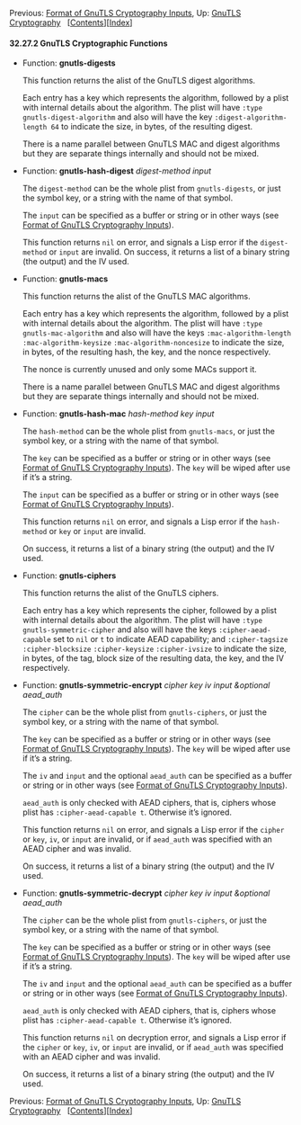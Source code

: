

Previous: [Format of GnuTLS Cryptography Inputs](Format-of-GnuTLS-Cryptography-Inputs.html), Up: [GnuTLS Cryptography](GnuTLS-Cryptography.html)   \[[Contents](index.html#SEC_Contents "Table of contents")]\[[Index](Index.html "Index")]

#### 32.27.2 GnuTLS Cryptographic Functions

*   Function: **gnutls-digests**

    This function returns the alist of the GnuTLS digest algorithms.

    Each entry has a key which represents the algorithm, followed by a plist with internal details about the algorithm. The plist will have `:type gnutls-digest-algorithm` and also will have the key `:digest-algorithm-length 64` to indicate the size, in bytes, of the resulting digest.

    There is a name parallel between GnuTLS MAC and digest algorithms but they are separate things internally and should not be mixed.

<!---->

*   Function: **gnutls-hash-digest** *digest-method input*

    The `digest-method` can be the whole plist from `gnutls-digests`, or just the symbol key, or a string with the name of that symbol.

    The `input` can be specified as a buffer or string or in other ways (see [Format of GnuTLS Cryptography Inputs](Format-of-GnuTLS-Cryptography-Inputs.html)).

    This function returns `nil` on error, and signals a Lisp error if the `digest-method` or `input` are invalid. On success, it returns a list of a binary string (the output) and the IV used.

<!---->

*   Function: **gnutls-macs**

    This function returns the alist of the GnuTLS MAC algorithms.

    Each entry has a key which represents the algorithm, followed by a plist with internal details about the algorithm. The plist will have `:type gnutls-mac-algorithm` and also will have the keys `:mac-algorithm-length` `:mac-algorithm-keysize` `:mac-algorithm-noncesize` to indicate the size, in bytes, of the resulting hash, the key, and the nonce respectively.

    The nonce is currently unused and only some MACs support it.

    There is a name parallel between GnuTLS MAC and digest algorithms but they are separate things internally and should not be mixed.

<!---->

*   Function: **gnutls-hash-mac** *hash-method key input*

    The `hash-method` can be the whole plist from `gnutls-macs`, or just the symbol key, or a string with the name of that symbol.

    The `key` can be specified as a buffer or string or in other ways (see [Format of GnuTLS Cryptography Inputs](Format-of-GnuTLS-Cryptography-Inputs.html)). The `key` will be wiped after use if it’s a string.

    The `input` can be specified as a buffer or string or in other ways (see [Format of GnuTLS Cryptography Inputs](Format-of-GnuTLS-Cryptography-Inputs.html)).

    This function returns `nil` on error, and signals a Lisp error if the `hash-method` or `key` or `input` are invalid.

    On success, it returns a list of a binary string (the output) and the IV used.

<!---->

*   Function: **gnutls-ciphers**

    This function returns the alist of the GnuTLS ciphers.

    Each entry has a key which represents the cipher, followed by a plist with internal details about the algorithm. The plist will have `:type gnutls-symmetric-cipher` and also will have the keys `:cipher-aead-capable` set to `nil` or `t` to indicate AEAD capability; and `:cipher-tagsize` `:cipher-blocksize` `:cipher-keysize` `:cipher-ivsize` to indicate the size, in bytes, of the tag, block size of the resulting data, the key, and the IV respectively.

<!---->

*   Function: **gnutls-symmetric-encrypt** *cipher key iv input \&optional aead\_auth*

    The `cipher` can be the whole plist from `gnutls-ciphers`, or just the symbol key, or a string with the name of that symbol.

    The `key` can be specified as a buffer or string or in other ways (see [Format of GnuTLS Cryptography Inputs](Format-of-GnuTLS-Cryptography-Inputs.html)). The `key` will be wiped after use if it’s a string.

    The `iv` and `input` and the optional `aead_auth` can be specified as a buffer or string or in other ways (see [Format of GnuTLS Cryptography Inputs](Format-of-GnuTLS-Cryptography-Inputs.html)).

    `aead_auth` is only checked with AEAD ciphers, that is, ciphers whose plist has `:cipher-aead-capable t`. Otherwise it’s ignored.

    This function returns `nil` on error, and signals a Lisp error if the `cipher` or `key`, `iv`, or `input` are invalid, or if `aead_auth` was specified with an AEAD cipher and was invalid.

    On success, it returns a list of a binary string (the output) and the IV used.

<!---->

*   Function: **gnutls-symmetric-decrypt** *cipher key iv input \&optional aead\_auth*

    The `cipher` can be the whole plist from `gnutls-ciphers`, or just the symbol key, or a string with the name of that symbol.

    The `key` can be specified as a buffer or string or in other ways (see [Format of GnuTLS Cryptography Inputs](Format-of-GnuTLS-Cryptography-Inputs.html)). The `key` will be wiped after use if it’s a string.

    The `iv` and `input` and the optional `aead_auth` can be specified as a buffer or string or in other ways (see [Format of GnuTLS Cryptography Inputs](Format-of-GnuTLS-Cryptography-Inputs.html)).

    `aead_auth` is only checked with AEAD ciphers, that is, ciphers whose plist has `:cipher-aead-capable t`. Otherwise it’s ignored.

    This function returns `nil` on decryption error, and signals a Lisp error if the `cipher` or `key`, `iv`, or `input` are invalid, or if `aead_auth` was specified with an AEAD cipher and was invalid.

    On success, it returns a list of a binary string (the output) and the IV used.

Previous: [Format of GnuTLS Cryptography Inputs](Format-of-GnuTLS-Cryptography-Inputs.html), Up: [GnuTLS Cryptography](GnuTLS-Cryptography.html)   \[[Contents](index.html#SEC_Contents "Table of contents")]\[[Index](Index.html "Index")]
